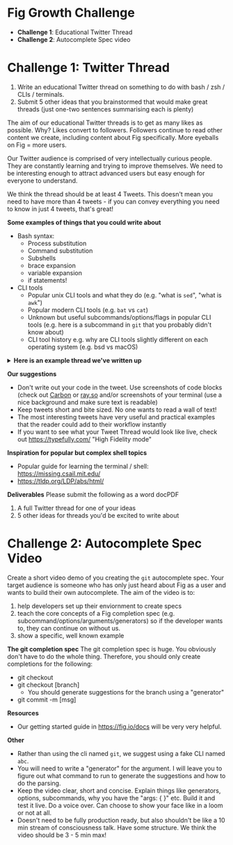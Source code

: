 # Fig Growth Challenge

* **Challenge 1**: Educational Twitter Thread
* **Challenge 2**: Autocomplete Spec video


# Challenge 1: Twitter Thread

1. Write an educational Twitter thread on something to do with bash / zsh / CLIs / terminals. 
2. Submit 5 other ideas that you brainstormed that would make great threads (just one-two sentences summarising each is plenty)

The aim of our educational Twitter threads is to get as many likes as possible. Why? Likes convert to followers. Followers continue to read other content we create, including content about Fig specifically. More eyeballs on Fig = more users. 

Our Twitter audience is comprised of very intellectually curious people. They are constantly learning and trying to improve themselves. We need to be interesting enough to attract advanced users but easy enough for everyone to understand. 

We think the thread should be at least 4 Tweets. This doesn't mean you need to have more than 4 tweets - if you can convey everything you need to know in just 4 tweets, that's great!

**Some examples of things that you could write about**
* Bash syntax:
  * Process substitution
  * Command substitution
  * Subshells
  * brace expansion
  * variable expansion
  * if statements!
* CLI tools
  * Popular unix CLI tools and what they do (e.g. "what is `sed`", "what is `awk`")
  * Popular modern CLI tools (e.g. `bat` vs `cat`)
  * Unknown but useful subcommands/options/flags in popular CLI tools (e.g. here is a subcommand in `git` that you probably didn't know about)
  * CLI tool history e.g. why are CLI tools slightly different on each operating system (e.g. bsd vs macOS)



<details>
  <summary><strong>Here is an example thread we've written up</strong></summary>
  
  <img width="694" alt="CleanShot 2022-03-18 at 17 29 56@2x" src="https://user-images.githubusercontent.com/4949076/159099507-4540e161-5fb4-4e61-9264-3bc6f8f1898a.png">
  <img width="604" alt="CleanShot 2022-03-18 at 17 31 44@2x" src="https://user-images.githubusercontent.com/4949076/159099550-1a0994e7-5137-4f72-bc2b-160db553e503.png">
<img width="601" alt="CleanShot 2022-03-18 at 17 32 04@2x" src="https://user-images.githubusercontent.com/4949076/159099560-c7ae6318-964a-42f3-b353-c0e0489840ea.png">
<img width="637" alt="CleanShot 2022-03-18 at 17 32 15@2x" src="https://user-images.githubusercontent.com/4949076/159099567-055231a0-1bba-428b-bfbe-380bcbc10bfc.png">
<img width="722" alt="CleanShot 2022-03-18 at 17 32 27@2x" src="https://user-images.githubusercontent.com/4949076/159099578-828393fc-8244-481b-b8d5-a1d7d15ee1ed.png">
<img width="618" alt="CleanShot 2022-03-18 at 17 32 38@2x" src="https://user-images.githubusercontent.com/4949076/159099588-ed3c7d19-7772-4737-bb75-523a4cb93ab3.png">

</details>

**Our suggestions**
* Don't write out your code in the tweet. Use screenshots of code blocks (check out [Carbon](https://carbon.now.sh/) or [ray.so](https://ray.so) and/or screenshots of your terminal (use a nice background and make sure text is readable)
* Keep tweets short and bite sized. No one wants to read a wall of text!
* The most interesting tweets have very useful and practical examples that the reader could add to their workflow instantly
* If you want to see what your Tweet Thread would look like live, check out https://typefully.com/ "High Fidelity mode"

**Inspiration for popular but complex shell topics**
* Popular guide for learning the terminal / shell: https://missing.csail.mit.edu/
* https://tldp.org/LDP/abs/html/


**Deliverables**
Please submit the following as a word docPDF 

1. A full Twitter thread for one of your ideas
2. 5 other ideas for threads you'd be excited to write about


# Challenge 2: Autocomplete Spec Video

Create a short video demo of you creating the `git` autocomplete spec. Your target audience is someone who has only just heard about Fig as a user and wants to build their own autocomplete. The aim of the video is to:

1. help developers set up their enviornment to create specs
2. teach the core concepts of a Fig completion spec (e.g. subcommand/options/arguments/generators) so if the developer wants to, they can continue on without us.
3. show a specific, well known example


**The git completion spec**
The git completion spec is huge. You obviously don't have to do the whole thing. Therefore, you should only create completions for the following:
* git checkout
* git checkout [branch]
   * You should generate suggestions for the branch using a "generator"
* git commit -m [msg]
 

**Resources**
 * Our getting started guide in https://fig.io/docs will be very very helpful.
 

**Other**
* Rather than using the cli named `git`, we suggest using a fake CLI named `abc`.
* You will need to write a "generator" for the <branch> argument. I will leave you to figure out what command to run to generate the suggestions and how to do the parsing.
* Keep the video clear, short and concise. Explain things like generators, options, subcommands, why you have the "args: { }" etc. Build it and test it live. Do a voice over. Can choose to show your face like in a loom or not at all.
* Doesn't need to be fully production ready, but also shouldn't be like a 10 min stream of consciousness talk. Have some structure. We think the video should be 3 - 5 min max!
 
 
